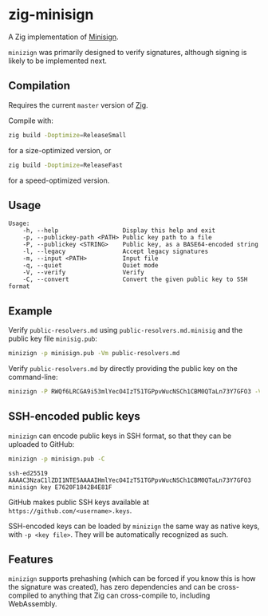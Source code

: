 # zig-minisign

A Zig implementation of [Minisign](https://jedisct1.github.io/minisign/).

`minizign` was primarily designed to verify signatures, although signing is likely to be implemented next.

## Compilation

Requires the current `master` version of [Zig](https://ziglang.org).

Compile with:

```sh
zig build -Doptimize=ReleaseSmall
```

for a size-optimized version, or

```sh
zig build -Doptimize=ReleaseFast
```

for a speed-optimized version.

## Usage

```text
Usage:
    -h, --help                  Display this help and exit
    -p, --publickey-path <PATH> Public key path to a file
    -P, --publickey <STRING>    Public key, as a BASE64-encoded string
    -l, --legacy                Accept legacy signatures
    -m, --input <PATH>          Input file
    -q, --quiet                 Quiet mode
    -V, --verify                Verify
    -C, --convert               Convert the given public key to SSH format
```

## Example

Verify `public-resolvers.md` using `public-resolvers.md.minisig` and the public key file `minisig.pub`:

```sh
minizign -p minisign.pub -Vm public-resolvers.md
```

Verify `public-resolvers.md` by directly providing the public key on the command-line:

```sh
minizign -P RWQf6LRCGA9i53mlYecO4IzT51TGPpvWucNSCh1CBM0QTaLn73Y7GFO3 -Vm public-resolvers.md
```

## SSH-encoded public keys

`minizign` can encode public keys in SSH format, so that they can be uploaded to GitHub:

```sh
minizign -p minisign.pub -C
```

```text
ssh-ed25519 AAAAC3NzaC1lZDI1NTE5AAAAIHmlYecO4IzT51TGPpvWucNSCh1CBM0QTaLn73Y7GFO3 minisign key E7620F1842B4E81F
```

GitHub makes public SSH keys available at `https://github.com/<username>.keys`.

SSH-encoded keys can be loaded by `minizign` the same way as native keys, with `-p <key file>`. They will be automatically recognized as such.

## Features

`minizign` supports prehashing (which can be forced if you know this is how the signature was created), has zero dependencies and can be cross-compiled to anything that Zig can cross-compile to, including WebAssembly.

